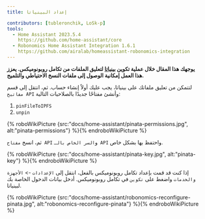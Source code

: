 ```yaml
---
title: إعداد البينياتا

contributors: [tubleronchik, LoSk-p]
tools:
  - Home Assistant 2023.5.4
    https://github.com/home-assistant/core
  - Robonomics Home Assistant Integration 1.6.1
    https://github.com/airalab/homeassistant-robonomics-integration
---
```


**يوجهك هذا المقال خلال عملية تكوين [بينياتا](https://www.pinata.cloud/) لتعليق الملفات من تكامل روبونوميكس. يعزز هذا العمل إمكانية الوصول إلى ملفات النسخ الاحتياطي والتلميح.**

لتتمكن من تعليق ملفاتك على بينياتا، يجب عليك أولاً إنشاء حساب. ثم، انتقل إلى قسم `مفاتيح API` وأنشئ مفتاحًا جديدًا بالصلاحيات التالية:

1. `pinFileToIPFS`
2. `unpin`

{% roboWikiPicture {src:"docs/home-assistant/pinata-permissions.jpg", alt:"pinata-permissions"} %}{% endroboWikiPicture %}

ثم، انسخ `مفتاح API` و`السر الخاص بالـ API` واحتفظ بها بشكل خاص.

{% roboWikiPicture {src:"docs/home-assistant/pinata-key.jpg", alt:"pinata-key"} %}{% endroboWikiPicture %}

إذا كنت قد قمت بإعداد تكامل روبونوميكس بالفعل، انتقل إلى `الإعدادات` -> `الأجهزة والخدمات` واضغط على `تكوين` في تكامل روبونوميكس. أدخل بيانات الدخول الخاصة بك لبينياتا.

{% roboWikiPicture {src:"docs/home-assistant/robonomics-reconfigure-pinata.jpg", alt:"robonomics-reconfigure-pinata"} %}{% endroboWikiPicture %}